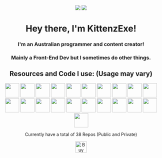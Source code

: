 <div align="center">
  <img src="http://github-readme-streak-stats.herokuapp.com?user=KittenzExe&theme=tokyonight-duo&hide_border=true&date_format=j%20M%5B%20Y%5D&card_width=450&ring=7D77D7&fire=7D77D7&stroke=404040&currStreakLabel=7D77D7&sideLabels=7D77D7&dates=F4F4F4&sideNums=F4F4F4&currStreakNum=F4F4F4&background=EB000000)">
  <img src="https://github-profile-trophy.vercel.app/?username=kittenzexe&theme=discord&no-frame=true&no-bg=true&column=3&row=2&margin-w=5"/>
</div>
<div align="center">
  <h1>Hey there, I'm KittenzExe!</h1>
  <h3>I'm an Australian programmer and content creator!</h3>
  <h3>Mainly a Front-End Dev but I sometimes do other things.</h3>
  <h2>Resources and Code I use: (Usage may vary)</h2>
  <p>   
    <img src="https://cdn.jsdelivr.net/gh/devicons/devicon/icons/blender/blender-original.svg" width="45" height="45"/>
    <img src="https://cdn.jsdelivr.net/gh/devicons/devicon/icons/csharp/csharp-original.svg" width="45" height="45"/>
    <img src="https://cdn.jsdelivr.net/gh/devicons/devicon/icons/css3/css3-original.svg" width="45" height="45"/>
    <img src="https://cdn.jsdelivr.net/gh/devicons/devicon/icons/digitalocean/digitalocean-original.svg" width="45" height="45"/>
    <img src="https://cdn.jsdelivr.net/gh/devicons/devicon/icons/firebase/firebase-plain.svg" width="45" height="45"/>
    <img src="https://cdn.jsdelivr.net/gh/devicons/devicon/icons/firefox/firefox-plain.svg" width="45" height="45"/>
    <img src="https://cdn.jsdelivr.net/gh/devicons/devicon/icons/git/git-original.svg" width="45" height="45"/>
    <img src="https://cdn.jsdelivr.net/gh/devicons/devicon/icons/github/github-original.svg" width="45" height="45"/>
    <img src="https://cdn.jsdelivr.net/gh/devicons/devicon/icons/googlecloud/googlecloud-original.svg" width="45" height="45"/>
    <img src="https://cdn.jsdelivr.net/gh/devicons/devicon/icons/html5/html5-original.svg" width="45" height="45"/>
    <img src="https://cdn.jsdelivr.net/gh/devicons/devicon/icons/illustrator/illustrator-plain.svg" width="45" height="45"/>
    <img src="https://cdn.jsdelivr.net/gh/devicons/devicon/icons/javascript/javascript-original.svg" width="45" height="45"/>
    <img src="https://cdn.jsdelivr.net/gh/devicons/devicon/icons/lua/lua-original-wordmark.svg" width="45" height="45"/>
    <img src="https://cdn.jsdelivr.net/gh/devicons/devicon/icons/python/python-original.svg" width="45" height="45"/>
    <img src="https://cdn.jsdelivr.net/gh/devicons/devicon/icons/pytorch/pytorch-original.svg" width="45" height="45"/>
    <img src="https://cdn.jsdelivr.net/gh/devicons/devicon/icons/rust/rust-plain.svg" width="45" height="45"/>
    <img src="https://cdn.jsdelivr.net/gh/devicons/devicon/icons/svelte/svelte-original.svg" width="45" height="45"/>
    <img src="https://cdn.jsdelivr.net/gh/devicons/devicon/icons/trello/trello-plain.svg" width="45" height="45"/>
    <img src="https://cdn.jsdelivr.net/gh/devicons/devicon/icons/typescript/typescript-original.svg" width="45" height="45"/>
    <img src="https://cdn.jsdelivr.net/gh/devicons/devicon/icons/vscode/vscode-original.svg" width="45" height="45"/>
    <img src="https://cdn.jsdelivr.net/gh/devicons/devicon/icons/windows8/windows8-original.svg" width="45" height="45"/>
  </p>
  <p>Currently have a total of 38 Repos (Public and Private)</p>
  <a href='https://ko-fi.com/K3K6ILI1Q' target='_blank'><img height='36' style='border:0px;height:36px;' src='https://storage.ko-fi.com/cdn/kofi2.png?v=3' border='0' alt='Buy Me a Coffee at ko-fi.com' /></a>
</div>
